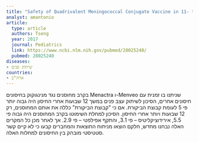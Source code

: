 ```yaml
---
title: "Safety of Quadrivalent Meningococcal Conjugate Vaccine in 11- to 21-Year-Olds"
analyst: amantonio
article:
  type: article
  authors: Tseng
  year: 2017
  journal: Pediatrics
  link: https://www.ncbi.nlm.nih.gov/pubmed/28025240/
  pubmed: 28025240
diseases:
- שיתוק פנים
countries:
- ארה"ב
---
```


בקרב מחוסנים נגד מנינגוקוק בחיסונים Menactra ו-Menveo שניתנו בו זמנית עם חיסונים אחרים, הסיכון לשיתוק עצב פנים במשך 12 שבועות אחרי החיסון היה גבוה יותר פי 5 לעומת קבוצת הביקורת. אם כי "קבוצת הביקורת" כללה את אותם המחוסנים, רק 12 שבועות ויותר אחרי החיסון.
הסיכון למחלת השימוטו בקרב המחוסנים היה גבוה פי 5.5, אירידוציקליטיס – פי 3.1, והתקף אפילפטי – פי 2.9. אך לאחר מכן כל המקרים האלה נבחנו מחדש, חלקם הוצאו מניתוח התוצאות והמחברים קבעו כי לא קיים קשר סטטיסטי מובהק בין החיסונים למחלות האלה.
